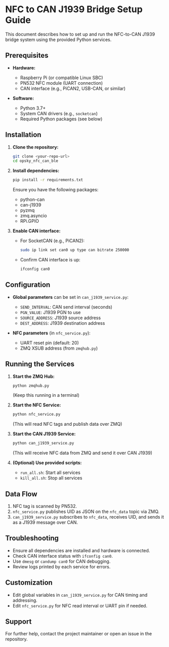 # NFC to CAN J1939 Bridge Setup Guide

This document describes how to set up and run the NFC-to-CAN J1939 bridge system using the provided Python services.

## Prerequisites

- **Hardware:**
  - Raspberry Pi (or compatible Linux SBC)
  - PN532 NFC module (UART connection)
  - CAN interface (e.g., PiCAN2, USB-CAN, or similar)

- **Software:**
  - Python 3.7+
  - System CAN drivers (e.g., `socketcan`)
  - Required Python packages (see below)

## Installation

1. **Clone the repository:**
   ```bash
   git clone <your-repo-url>
   cd opsky_nfc_can_ble
   ```

2. **Install dependencies:**
   ```bash
   pip install -r requirements.txt
   ```
   Ensure you have the following packages:
   - python-can
   - can-j1939
   - pyzmq
   - zmq.asyncio
   - RPi.GPIO

3. **Enable CAN interface:**
   - For SocketCAN (e.g., PiCAN2):
     ```bash
     sudo ip link set can0 up type can bitrate 250000
     ```
   - Confirm CAN interface is up:
     ```bash
     ifconfig can0
     ```

## Configuration

- **Global parameters** can be set in `can_j1939_service.py`:
  - `SEND_INTERVAL`: CAN send interval (seconds)
  - `PGN_VALUE`: J1939 PGN to use
  - `SOURCE_ADDRESS`: J1939 source address
  - `DEST_ADDRESS`: J1939 destination address

- **NFC parameters** (in `nfc_service.py`):
  - UART reset pin (default: 20)
  - ZMQ XSUB address (from `zmqhub.py`)

## Running the Services

1. **Start the ZMQ Hub:**
   ```bash
   python zmqhub.py
   ```
   (Keep this running in a terminal)

2. **Start the NFC Service:**
   ```bash
   python nfc_service.py
   ```
   (This will read NFC tags and publish data over ZMQ)

3. **Start the CAN J1939 Service:**
   ```bash
   python can_j1939_service.py
   ```
   (This will receive NFC data from ZMQ and send it over CAN J1939)

4. **(Optional) Use provided scripts:**
   - `run_all.sh`: Start all services
   - `kill_all.sh`: Stop all services

## Data Flow

1. NFC tag is scanned by PN532.
2. `nfc_service.py` publishes UID as JSON on the `nfc_data` topic via ZMQ.
3. `can_j1939_service.py` subscribes to `nfc_data`, receives UID, and sends it as a J1939 message over CAN.

## Troubleshooting

- Ensure all dependencies are installed and hardware is connected.
- Check CAN interface status with `ifconfig can0`.
- Use `dmesg` or `candump can0` for CAN debugging.
- Review logs printed by each service for errors.

## Customization

- Edit global variables in `can_j1939_service.py` for CAN timing and addressing.
- Edit `nfc_service.py` for NFC read interval or UART pin if needed.

## Support

For further help, contact the project maintainer or open an issue in the repository.
